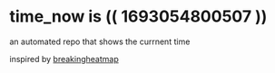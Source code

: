 # time_now is (( 1693054800507 ))

an automated repo that shows the currnent time

inspired by [breakingheatmap](https://github.com/breakingheatmap/breakingheatmap)
